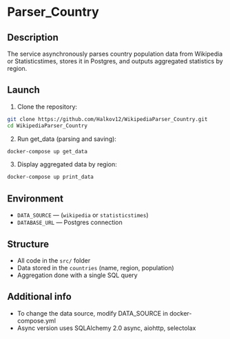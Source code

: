 # Parser_Country

## Description

The service asynchronously parses country population data from Wikipedia or Statisticstimes, stores it in Postgres, and outputs aggregated statistics by region.

## Launch

1. Clone the repository:

```bash
git clone https://github.com/Halkov12/WikipediaParser_Country.git
cd WikipediaParser_Country
```

2. Run get_data (parsing and saving):

```bash
docker-compose up get_data
```

3. Display aggregated data by region:

```bash
docker-compose up print_data
```

## Environment

- `DATA_SOURCE` — (`wikipedia` or `statisticstimes`)
- `DATABASE_URL` — Postgres connection


## Structure
- All code in the `src/` folder
- Data stored in the `countries` (name, region, population)
- Aggregation done with a single SQL query

## Additional info
- To change the data source, modify DATA_SOURCE in docker-compose.yml
- Async version uses SQLAlchemy 2.0 async, aiohttp, selectolax
